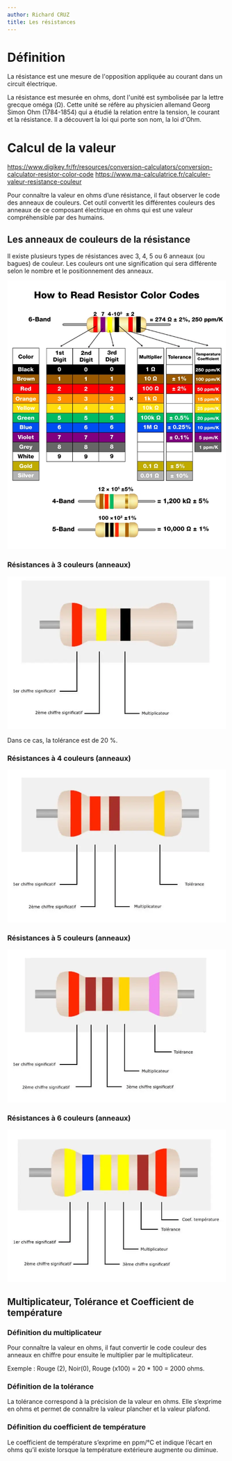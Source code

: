```yaml
---
author: Richard CRUZ
title: Les résistances
---
```


# Définition

La résistance est une mesure de l'opposition appliquée au courant dans un circuit électrique.

La résistance est mesurée en ohms, dont l'unité est symbolisée par la lettre grecque oméga (Ω). Cette unité se réfère au physicien allemand Georg Simon Ohm (1784-1854) qui a étudié la relation entre la tension, le courant et la résistance. Il a découvert la loi qui porte son nom, la loi d'Ohm.


# Calcul de la valeur

https://www.digikey.fr/fr/resources/conversion-calculators/conversion-calculator-resistor-color-code
https://www.ma-calculatrice.fr/calculer-valeur-resistance-couleur


Pour connaître la valeur en ohms d’une résistance, il faut observer le code des anneaux de couleurs. Cet outil convertit les différentes couleurs des anneaux de ce composant électrique en ohms qui est une valeur compréhensible par des humains.

## Les anneaux de couleurs de la résistance

Il existe plusieurs types de résistances avec 3, 4, 5 ou 6 anneaux (ou bagues) de couleur. Les couleurs ont une signification qui sera différente selon le nombre et le positionnement des anneaux.


![Resistance](../img/how-to-read-resistor-color-codes.jpg)

### Résistances à 3 couleurs (anneaux)

![Resistance](../img/resistance-3-anneaux.webp)

Dans ce cas, la tolérance est de 20 %.

### Résistances à 4 couleurs (anneaux)

![Resistance](../img/resistance-4-anneaux.webp)

### Résistances à 5 couleurs (anneaux)
![Resistance](../img/resistance-5-anneaux.webp)

### Résistances à 6 couleurs (anneaux)

![Resistance](../img/resistance-6-anneaux.webp)

## Multiplicateur, Tolérance et Coefficient de température

### Définition du multiplicateur

Pour connaître la valeur en ohms, il faut convertir le code couleur des anneaux en chiffre pour ensuite le multiplier par le multiplicateur.

Exemple : Rouge (2), Noir(0), Rouge (x100) = 20 * 100 = 2000 ohms.

### Définition de la tolérance

La tolérance correspond à la précision de la valeur en ohms. Elle s’exprime en ohms et permet de connaître la valeur plancher et la valeur plafond.

### Définition du coefficient de température

Le coefficient de température s’exprime en ppm/°C et indique l’écart en ohms qu’il existe lorsque la température extérieure augmente ou diminue.

